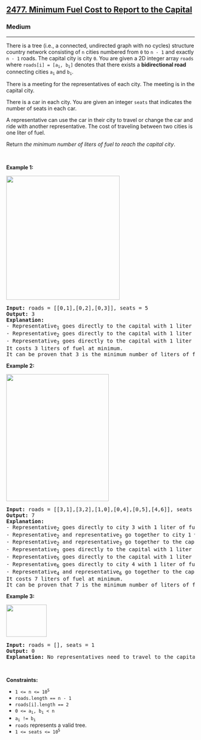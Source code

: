 <h2><a href="https://leetcode.com/problems/minimum-fuel-cost-to-report-to-the-capital/">2477. Minimum Fuel Cost to Report to the Capital</a></h2><h3>Medium</h3><hr><p>There is a tree (i.e., a connected, undirected graph with no cycles) structure country network consisting of <code>n</code> cities numbered from <code>0</code> to <code>n - 1</code> and exactly <code>n - 1</code> roads. The capital city is city <code>0</code>. You are given a 2D integer array <code>roads</code> where <code>roads[i] = [a<sub>i</sub>, b<sub>i</sub>]</code> denotes that there exists a <strong>bidirectional road</strong> connecting cities <code>a<sub>i</sub></code> and <code>b<sub>i</sub></code>.</p>

<p>There is a meeting for the representatives of each city. The meeting is in the capital city.</p>

<p>There is a car in each city. You are given an integer <code>seats</code> that indicates the number of seats in each car.</p>

<p>A representative can use the car in their city to travel or change the car and ride with another representative. The cost of traveling between two cities is one liter of fuel.</p>

<p>Return <em>the minimum number of liters of fuel to reach the capital city</em>.</p>

<p>&nbsp;</p>
<p><strong class="example">Example 1:</strong></p>
<img alt="" src="https://assets.leetcode.com/uploads/2022/09/22/a4c380025e3ff0c379525e96a7d63a3.png" style="width: 303px; height: 332px;" />
<pre>
<strong>Input:</strong> roads = [[0,1],[0,2],[0,3]], seats = 5
<strong>Output:</strong> 3
<strong>Explanation:</strong> 
- Representative<sub>1</sub> goes directly to the capital with 1 liter of fuel.
- Representative<sub>2</sub> goes directly to the capital with 1 liter of fuel.
- Representative<sub>3</sub> goes directly to the capital with 1 liter of fuel.
It costs 3 liters of fuel at minimum. 
It can be proven that 3 is the minimum number of liters of fuel needed.
</pre>

<p><strong class="example">Example 2:</strong></p>
<img alt="" src="https://assets.leetcode.com/uploads/2022/11/16/2.png" style="width: 274px; height: 340px;" />
<pre>
<strong>Input:</strong> roads = [[3,1],[3,2],[1,0],[0,4],[0,5],[4,6]], seats = 2
<strong>Output:</strong> 7
<strong>Explanation:</strong> 
- Representative<sub>2</sub> goes directly to city 3 with 1 liter of fuel.
- Representative<sub>2</sub> and representative<sub>3</sub> go together to city 1 with 1 liter of fuel.
- Representative<sub>2</sub> and representative<sub>3</sub> go together to the capital with 1 liter of fuel.
- Representative<sub>1</sub> goes directly to the capital with 1 liter of fuel.
- Representative<sub>5</sub> goes directly to the capital with 1 liter of fuel.
- Representative<sub>6</sub> goes directly to city 4 with 1 liter of fuel.
- Representative<sub>4</sub> and representative<sub>6</sub> go together to the capital with 1 liter of fuel.
It costs 7 liters of fuel at minimum. 
It can be proven that 7 is the minimum number of liters of fuel needed.
</pre>

<p><strong class="example">Example 3:</strong></p>
<img alt="" src="https://assets.leetcode.com/uploads/2022/09/27/efcf7f7be6830b8763639cfd01b690a.png" style="width: 108px; height: 86px;" />
<pre>
<strong>Input:</strong> roads = [], seats = 1
<strong>Output:</strong> 0
<strong>Explanation:</strong> No representatives need to travel to the capital city.
</pre>

<p>&nbsp;</p>
<p><strong>Constraints:</strong></p>

<ul>
	<li><code>1 &lt;= n &lt;= 10<sup>5</sup></code></li>
	<li><code>roads.length == n - 1</code></li>
	<li><code>roads[i].length == 2</code></li>
	<li><code>0 &lt;= a<sub>i</sub>, b<sub>i</sub> &lt; n</code></li>
	<li><code>a<sub>i</sub> != b<sub>i</sub></code></li>
	<li><code>roads</code> represents a valid tree.</li>
	<li><code>1 &lt;= seats &lt;= 10<sup>5</sup></code></li>
</ul>
